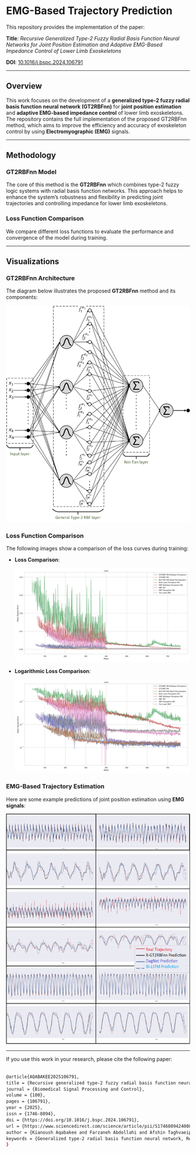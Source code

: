 # EMG-Based Trajectory Prediction

This repository provides the implementation of the paper:

**Title**: *Recursive Generalized Type-2 Fuzzy Radial Basis Function Neural Networks for Joint Position Estimation and Adaptive EMG-Based Impedance Control of Lower Limb Exoskeletons*

**DOI**: [10.1016/j.bspc.2024.106791](https://doi.org/10.1016/j.bspc.2024.106791)

---

## Overview

This work focuses on the development of a **generalized type-2 fuzzy radial basis function neural network (GT2RBFnn)** for **joint position estimation** and **adaptive EMG-based impedance control** of lower limb exoskeletons. The repository contains the full implementation of the proposed GT2RBFnn method, which aims to improve the efficiency and accuracy of exoskeleton control by using **Electromyographic (EMG)** signals.

---

## Methodology

### GT2RBFnn Model
The core of this method is the **GT2RBFnn** which combines type-2 fuzzy logic systems with radial basis function networks. This approach helps to enhance the system’s robustness and flexibility in predicting joint trajectories and controlling impedance for lower limb exoskeletons.

### Loss Function Comparison
We compare different loss functions to evaluate the performance and convergence of the model during training.

---

## Visualizations

### GT2RBFnn Architecture
The diagram below illustrates the proposed **GT2RBFnn** method and its components:

![GT2RBFnn Architecture](./Images/GT2RBFnn.png)

### Loss Function Comparison

The following images show a comparison of the loss curves during training:

- **Loss Comparison**:

  ![Loss Comparison](./Images/loss_compare.png)

- **Logarithmic Loss Comparison**:

  ![Log Loss Comparison](./Images/loss_compare_log.png)

### EMG-Based Trajectory Estimation

Here are some example predictions of joint position estimation using **EMG signals**:

![EMG-Based Trajectory Prediction](./Images/EMG_Trajectory.png)

---


If you use this work in your research, please cite the following paper:

```bash

@article{AQABAKEE2025106791,
title = {Recursive generalized type-2 fuzzy radial basis function neural networks for joint position estimation and adaptive EMG-based impedance control of lower limb exoskeletons},
journal = {Biomedical Signal Processing and Control},
volume = {100},
pages = {106791},
year = {2025},
issn = {1746-8094},
doi = {https://doi.org/10.1016/j.bspc.2024.106791},
url = {https://www.sciencedirect.com/science/article/pii/S1746809424008498},
author = {Kianoush Aqabakee and Farzaneh Abdollahi and Afshin Taghvaeipour and Mohammad-R Akbarzadeh-T},
keywords = {Generalized type-2 radial basis function neural network, Recursive neural networks, Joint position prediction, Assistive lower limb exoskeletons, Adaptive Impedance Controller},
}
